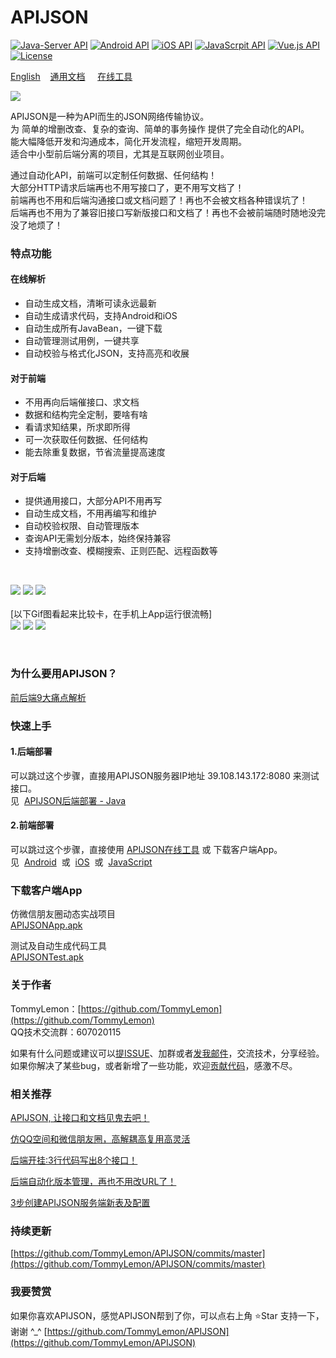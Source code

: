 # APIJSON 
[![Java-Server API](https://img.shields.io/badge/Java.Server-1.6%2B-brightgreen.svg?style=flat)](https://github.com/TommyLemon/APIJSON/tree/master/APIJSON-Java-Server) 
[![Android API](https://img.shields.io/badge/Android-4.0%2B-brightgreen.svg?style=flat)](https://github.com/TommyLemon/APIJSON/tree/master/APIJSON-Android) 
[![iOS API](https://img.shields.io/badge/iOS-7%2B-brightgreen.svg?style=flat)](https://github.com/TommyLemon/APIJSON/tree/master/APIJSON-iOS) 
[![JavaScrpit API](https://img.shields.io/badge/JavaScript-ES5%2B-brightgreen.svg?style=flat)](https://github.com/TommyLemon/APIJSON/tree/master/APIJSON-JavaScript) 
[![Vue.js API](https://img.shields.io/badge/Vue.js-2.0%2B-brightgreen.svg?style=flat)](https://github.com/TommyLemon/APIJSON/tree/master/APIJSON-JavaScript/APIJSON-JS-Vue)
[![License](https://img.shields.io/badge/license-Apache%202-4EB1BA.svg)](https://github.com/TommyLemon/APIJSON/blob/master/LICENSE)


[English](https://github.com/TommyLemon/APIJSON/blob/master/Document-English.md)  &nbsp;  [通用文档](https://github.com/TommyLemon/APIJSON/blob/master/Document.md)  &nbsp;  [在线工具](http://39.108.143.172)

![](https://raw.githubusercontent.com/TommyLemon/APIJSON/master/picture/logo.png) 

APIJSON是一种为API而生的JSON网络传输协议。<br />
为 简单的增删改查、复杂的查询、简单的事务操作 提供了完全自动化的API。<br />
能大幅降低开发和沟通成本，简化开发流程，缩短开发周期。<br />
适合中小型前后端分离的项目，尤其是互联网创业项目。<br />

通过自动化API，前端可以定制任何数据、任何结构！<br />
大部分HTTP请求后端再也不用写接口了，更不用写文档了！<br />
前端再也不用和后端沟通接口或文档问题了！再也不会被文档各种错误坑了！<br />
后端再也不用为了兼容旧接口写新版接口和文档了！再也不会被前端随时随地没完没了地烦了！

### 特点功能

#### 在线解析
* 自动生成文档，清晰可读永远最新
* 自动生成请求代码，支持Android和iOS
* 自动生成所有JavaBean，一键下载
* 自动管理测试用例，一键共享
* 自动校验与格式化JSON，支持高亮和收展

#### 对于前端
* 不用再向后端催接口、求文档
* 数据和结构完全定制，要啥有啥
* 看请求知结果，所求即所得
* 可一次获取任何数据、任何结构
* 能去除重复数据，节省流量提高速度

#### 对于后端
* 提供通用接口，大部分API不用再写
* 自动生成文档，不用再编写和维护
* 自动校验权限、自动管理版本
* 查询API无需划分版本，始终保持兼容
* 支持增删改查、模糊搜索、正则匹配、远程函数等

<br />

![](https://raw.githubusercontent.com/TommyLemon/APIJSON/master/picture/APIJSON_Auto_get.jpg) 
![](https://raw.githubusercontent.com/TommyLemon/APIJSON/master/picture/APIJSON_Auto_code.jpg) 
![](https://raw.githubusercontent.com/TommyLemon/APIJSON/master/picture/APIJSON_Auto_doc.jpg) 
<br /><br />
[以下Gif图看起来比较卡，在手机上App运行很流畅]
<br />
![](https://github.com/TommyLemon/APIJSON/blob/master/picture/APIJSON_App_MomentList_Circle.gif) 
![](https://github.com/TommyLemon/APIJSON/blob/master/picture/APIJSON_App_Moment_Name.gif) 
![](https://github.com/TommyLemon/APIJSON/blob/master/picture/APIJSON_App_Moment_Comment.gif)

<br />

### 为什么要用APIJSON？
[前后端9大痛点解析](https://github.com/TommyLemon/APIJSON/wiki)

### 快速上手

#### 1.后端部署
可以跳过这个步骤，直接用APIJSON服务器IP地址 39.108.143.172:8080 来测试接口。<br />
见&nbsp; [APIJSON后端部署 - Java](https://github.com/TommyLemon/APIJSON/tree/master/APIJSON-Java-Server)<br />

#### 2.前端部署
可以跳过这个步骤，直接使用 [APIJSON在线工具](http://39.108.143.172/) 或 下载客户端App。<br />
见&nbsp; [Android](https://github.com/TommyLemon/APIJSON/tree/master/APIJSON-Android) &nbsp;或&nbsp; [iOS](https://github.com/TommyLemon/APIJSON/tree/master/APIJSON-iOS) &nbsp;或&nbsp; [JavaScript](https://github.com/TommyLemon/APIJSON/tree/master/APIJSON-JavaScript)<br />

### 下载客户端App

仿微信朋友圈动态实战项目<br />
[APIJSONApp.apk](http://files.cnblogs.com/files/tommylemon/APIJSONApp.apk)

测试及自动生成代码工具<br />
[APIJSONTest.apk](http://files.cnblogs.com/files/tommylemon/APIJSONTest.apk)


### 关于作者
TommyLemon：[https://github.com/TommyLemon](https://github.com/TommyLemon)<br />
QQ技术交流群：607020115

如果有什么问题或建议可以[提ISSUE](https://github.com/TommyLemon/APIJSON/issues)、加群或者[发我邮件](https://github.com/TommyLemon)，交流技术，分享经验。<br >
如果你解决了某些bug，或者新增了一些功能，欢迎[贡献代码](https://github.com/TommyLemon/APIJSON/pulls)，感激不尽。


### 相关推荐
[APIJSON, 让接口和文档见鬼去吧！](https://my.oschina.net/tommylemon/blog/805459)

[仿QQ空间和微信朋友圈，高解耦高复用高灵活](https://my.oschina.net/tommylemon/blog/885787)

[后端开挂:3行代码写出8个接口！](https://my.oschina.net/tommylemon/blog/1574430)

[后端自动化版本管理，再也不用改URL了！](https://my.oschina.net/tommylemon/blog/1576587)

[3步创建APIJSON服务端新表及配置](https://my.oschina.net/tommylemon/blog/889074)



### 持续更新
[https://github.com/TommyLemon/APIJSON/commits/master](https://github.com/TommyLemon/APIJSON/commits/master)

### 我要赞赏
如果你喜欢APIJSON，感觉APIJSON帮到了你，可以点右上角 ⭐Star 支持一下，谢谢 ^_^
[https://github.com/TommyLemon/APIJSON](https://github.com/TommyLemon/APIJSON)

 
